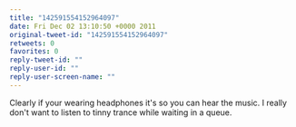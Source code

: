 ```yaml
---
title: "142591554152964097"
date: Fri Dec 02 13:10:50 +0000 2011
original-tweet-id: "142591554152964097"
retweets: 0
favorites: 0
reply-tweet-id: ""
reply-user-id: ""
reply-user-screen-name: ""
---
```

Clearly if your wearing headphones it's so you can hear the music. I really don't want to listen to tinny trance while waiting in a queue.
